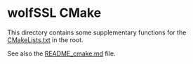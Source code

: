 # wolfSSL CMake

This directory contains some supplementary functions for the [CMakeLists.txt](../CMakeLists.txt) in the root.

See also the [README_cmake.md](../README_cmake.md) file.


